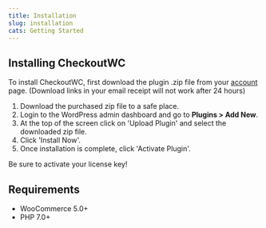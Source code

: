 ```yaml
---
title: Installation
slug: installation
cats: Getting Started
---
```


Installing CheckoutWC
---------------------

 To install CheckoutWC, first download the plugin .zip file from your [account](https://www.checkoutwc.com/account/) page. (Download links in your email receipt will not work after 24 hours)

1. Download the purchased zip file to a safe place.
2. Login to the WordPress admin dashboard and go to **Plugins &gt; Add New**.
3. At the top of the screen click on 'Upload Plugin' and select the downloaded zip file.
4. Click 'Install Now'.
5. Once installation is complete, click 'Activate Plugin'.

 Be sure to activate your license key!

Requirements
------------

- WooCommerce 5.0+
- PHP 7.0+